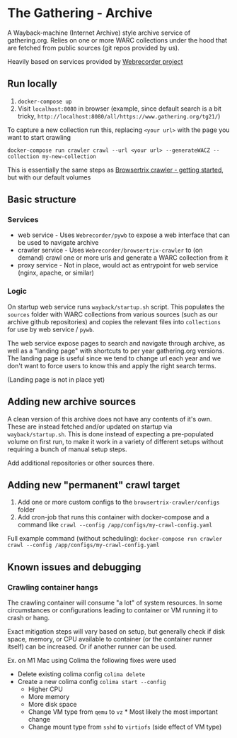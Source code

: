 # The Gathering - Archive


A Wayback-machine (Internet Archive) style archive service of gathering.org.
Relies on one or more WARC collections under the hood that are fetched from
public sources (git repos provided by us).

Heavily based on services provided by [Webrecorder project](https://github.com/webrecorder)

## Run locally

1. `docker-compose up`
2. Visit `localhost:8080` in browser (example, since default search is a bit tricky, `http://localhost:8080/all/https://www.gathering.org/tg21/`)

To capture a new collection run this, replacing `<your url>` with the page you want to start crawling

`docker-compose run crawler crawl --url <your url> --generateWACZ --collection my-new-collection`

This is essentially the same steps as [Browsertrix crawler - getting started](https://github.com/webrecorder/browsertrix-crawler#getting-started), but with our default volumes

## Basic structure

### Services

- web service - Uses `Webrecorder/pywb` to expose a web interface that can be used to navigate archive
- crawler service - Uses `Webrecorder/browsertrix-crawler` to (on demand) crawl one or more urls and generate a WARC collection from it
- proxy service - Not in place, would act as entrypoint for web service (nginx, apache, or similar)

### Logic

On startup web service runs `wayback/startup.sh` script. This populates the
`sources` folder with WARC collections from various sources (such as our
archive github repositories) and copies the relevant files into `collections`
for use by web service / `pywb`.

The web service expose pages to search and navigate through archive, as well as
a "landing page" with shortcuts to per year gathering.org versions. The landing
page is useful since we tend to change url each year and we don't want to force
users to know this and apply the right search terms.

(Landing page is not in place yet)

## Adding new archive sources

A clean version of this archive does not have any contents of it's own. These
are instead fetched and/or updated on startup via `wayback/startup.sh`. This is
done instead of expecting a pre-populated volume on first run, to make it work
in a variety of different setups without requiring a bunch of manual setup
steps.

Add additional repositories or other sources there.

## Adding new "permanent" crawl target

1. Add one or more custom configs to the `browsertrix-crawler/configs` folder
2. Add cron-job that runs this container with docker-compose and a command like `crawl --config /app/configs/my-crawl-config.yaml`

Full example command (without scheduling): `docker-compose run crawler crawl --config /app/configs/my-crawl-config.yaml`

## Known issues and debugging

### Crawling container hangs

The crawling container will consume "a lot" of system resources. In some
circumstances or configurations leading to container or VM running it to crash
or hang.

Exact mitigation steps will vary based on setup, but generally check if disk
space, memory, or CPU available to container (or the container runner itself)
can be increased. Or if another runner can be used.

Ex. on M1 Mac using Colima the following fixes were used
- Delete existing colima config `colima delete`
- Create a new colima config `colima start --config`
    - Higher CPU
    - More memory
    - More disk space
    - Change VM type from `qemu` to `vz` \* Most likely the most important change
    - Change mount type from `sshd` to `virtiofs` (side effect of VM type)
